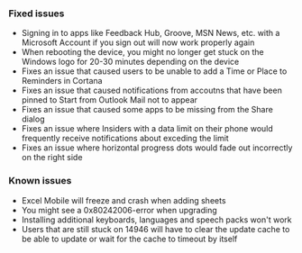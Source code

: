 ### Fixed issues
- Signing in to apps like Feedback Hub, Groove, MSN News, etc. with a Microsoft Account if you sign out will now work properly again
- When rebooting the device, you might no longer get stuck on the Windows logo for 20-30 minutes depending on the device
- Fixes an issue that caused users to be unable to add a Time or Place to Reminders in Cortana
- Fixes an issue that caused notifications from accoutns that have been pinned to Start from Outlook Mail not to appear
- Fixes an issue that caused some apps to be missing from the Share dialog
- Fixes an issue where Insiders with a data limit on their phone would frequently receive notifications about exceding the limit
- Fixes an issue where horizontal progress dots would fade out incorrectly on the right side

### Known issues
- Excel Mobile will freeze and crash when adding sheets
- You might see a 0x80242006-error when upgrading
- Installing additional keyboards, languages and speech packs won't work
- Users that are still stuck on 14946 will have to clear the update cache to be able to update or wait for the cache to timeout by itself